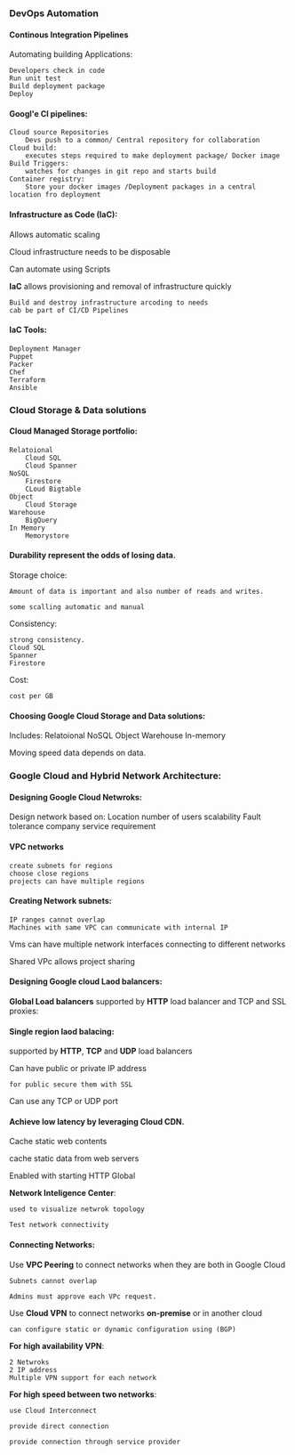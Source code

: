 
### DevOps Automation

#### Continous Integration Pipelines

Automating building Applications:

    Developers check in code
    Run unit test 
    Build deployment package
    Deploy

#### Googl'e CI pipelines:

    Cloud source Repositories
        Devs push to a common/ Central repository for collaboration
    Cloud build:
        executes steps required to make deployment package/ Docker image
    Build Triggers:
        watches for changes in git repo and starts build
    Container registry:
        Store your docker images /Deployment packages in a central location fro deployment


#### Infrastructure as Code (IaC):

Allows automatic scaling

Cloud infrastructure needs to be disposable

Can automate using Scripts

__IaC__ allows provisioning and removal of infrastructure quickly

    Build and destroy infrastructure arcoding to needs
    cab be part of CI/CD Pipelines

#### IaC Tools:
    Deployment Manager
    Puppet 
    Packer
    Chef
    Terraform
    Ansible


### Cloud Storage & Data solutions

#### Cloud Managed Storage portfolio:

    Relatoional 
        Cloud SQL
        Cloud Spanner
    NoSQL
        Firestore
        CLoud Bigtable
    Object
        Cloud Storage
    Warehouse
        BigQuery
    In Memory
        Memorystore


#### Durability represent the odds of losing data.

Storage choice:
    
    Amount of data is important and also number of reads and writes.

    some scalling automatic and manual

Consistency: 

    strong consistency.
    Cloud SQL
    Spanner
    Firestore

Cost:

    cost per GB
    

#### Choosing Google Cloud Storage and Data solutions:

Includes:
    Relatoional 
    NoSQL
    Object
    Warehouse
    In-memory

Moving speed data depends on data.

### Google Cloud and Hybrid Network Architecture:

#### Designing Google Cloud Netwroks:

Design network based on:
    Location
    number of users
    scalability
    Fault tolerance
    company service requirement


#### VPC networks
    create subnets for regions
    choose close regions
    projects can have multiple regions 

#### Creating Network subnets:

    IP ranges cannot overlap
    Machines with same VPC can communicate with internal IP

Vms can have multiple network interfaces connecting to different networks

Shared VPc allows project sharing 

#### Designing Google cloud Laod balancers:

__Global Load balancers__ supported by __HTTP__ load balancer  and TCP and SSL proxies:

#### Single region laod balacing:

supported by __HTTP__, __TCP__ and __UDP__ load balancers

Can have public or private IP address

    for public secure them with SSL

Can use any TCP or UDP port

#### Achieve low latency by leveraging Cloud CDN.

Cache static web contents

cache static data from web servers

Enabled with starting HTTP Global

__Network Inteligence Center__:

    used to visualize netwrok topology

    Test network connectivity


#### Connecting Networks:

Use __VPC Peering__ to connect networks when they are both in Google Cloud

    Subnets cannot overlap

    Admins must approve each VPc request.

Use __Cloud VPN__ to connect networks __on-premise__ or in another cloud

    can configure static or dynamic configuration using (BGP)

__For high availability VPN__:

    2 Netwroks 
    2 IP address
    Multiple VPN support for each network

__For high speed between two networks__:

    use Cloud Interconnect 

    provide direct connection

    provide connection through service provider

